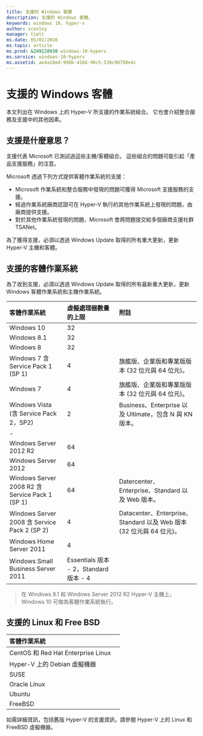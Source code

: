 ```yaml
---
title: 支援的 Windows 客體
description: 支援的 Windows 客體。
keywords: windows 10, hyper-v
author: scooley
manager: timlt
ms.date: 05/02/2016
ms.topic: article
ms.prod: &249128930 windows-10-hyperv
ms.service: windows-10-hyperv
ms.assetid: ae4a18ed-996b-4104-90c5-539c90798e4c
---
```


# 支援的 Windows 客體

本文列出在 Windows 上的 Hyper-V 所支援的作業系統組合。 它也會介紹整合服務及支援中的其他因素。

## 支援是什麼意思？

支援代表 Microsoft 已測試過這些主機/客體組合。 這些組合的問題可能引起「產品支援服務」的注意。

Microsoft 透過下列方式提供客體作業系統的支援：
* Microsoft 作業系統和整合服務中發現的問題可獲得 Microsoft 支援服務的支援。
* 經過作業系統廠商認證可在 Hyper-V 執行的其他作業系統上發現的問題，由廠商提供支援。
* 對於其他作業系統發現的問題，Microsoft 會將問題提交給多個廠商支援社群 <g id="2CapsExtId1" ctype="x-link"><g id="2CapsExtId2" ctype="x-linkText">TSANet</g><g id="2CapsExtId3" ctype="x-title"></g></g>。

為了獲得支援，必須以透過 Windows Update 取得的所有重大更新，更新 Hyper-V 主機和客體。

## 支援的客體作業系統

為了收到支援，必須以透過 Windows Update 取得的所有最新重大更新，更新 Windows 客體作業系統和主機作業系統。

| 客體作業系統| 虛擬處理器數量的上限| 附註|
|:-----|:-----|:-----|
| Windows 10| 32| |
| Windows 8.1| 32| |
| Windows 8| 32| |
| Windows 7 含 Service Pack 1 (SP 1)| 4| 旗艦版、企業版和專業版版本 (32 位元與 64 位元)。|
| Windows 7| 4| 旗艦版、企業版和專業版版本 (32 位元與 64 位元)。|
| Windows Vista (含 Service Pack 2，SP2)| 2| Business、Enterprise 以及 Ultimate，包含 N 與 KN 版本。|
| -| | |
| Windows Server 2012 R2| 64| |
| Windows Server 2012| 64| |
| Windows Server 2008 R2 含 Service Pack 1 (SP 1)| 64| Datercenter、Enterprise、Standard 以及 Web 版本。|
| Windows Server 2008 含 Service Pack 2 (SP 2)| 4| Datacenter、Enterprise、Standard 以及 Web 版本 (32 位元與 64 位元)。|
| Windows Home Server 2011| 4| |
| Windows Small Business Server 2011| Essentials 版本 - 2，Standard 版本 - 4| |

> 在 Windows 8.1 和 Windows Server 2012 R2 Hyper-V 主機上，Windows 10 可做為客體作業系統執行。

## 支援的 Linux 和 Free BSD

| 客體作業系統| |
|:-----|:------|
| <g id="1CapsExtId1" ctype="x-link"><g id="1CapsExtId2" ctype="x-linkText">CentOS 和 Red Hat Enterprise Linux </g><g id="1CapsExtId3" ctype="x-title"></g></g>| |
| <g id="1CapsExtId1" ctype="x-link"><g id="1CapsExtId2" ctype="x-linkText">Hyper-V 上的 Debian 虛擬機器</g><g id="1CapsExtId3" ctype="x-title"></g></g>| |
| <g id="1CapsExtId1" ctype="x-link"><g id="1CapsExtId2" ctype="x-linkText">SUSE</g><g id="1CapsExtId3" ctype="x-title"></g></g>| |
| <g id="1CapsExtId1" ctype="x-link"><g id="1CapsExtId2" ctype="x-linkText">Oracle Linux</g><g id="1CapsExtId3" ctype="x-title"></g></g>| |
| <g id="1CapsExtId1" ctype="x-link"><g id="1CapsExtId2" ctype="x-linkText">Ubuntu</g><g id="1CapsExtId3" ctype="x-title"></g></g>| |
| <g id="1CapsExtId1" ctype="x-link"><g id="1CapsExtId2" ctype="x-linkText">FreeBSD</g><g id="1CapsExtId3" ctype="x-title"></g></g>| |

如需詳細資訊，包括舊版 Hyper-V 的支援資訊，請參閱 <g id="2CapsExtId1" ctype="x-link"><g id="2CapsExtId2" ctype="x-linkText">Hyper-V 上的 Linux 和 FreeBSD 虛擬機器</g><g id="2CapsExtId3" ctype="x-title"></g></g>。






<!--HONumber=May16_HO1-->


